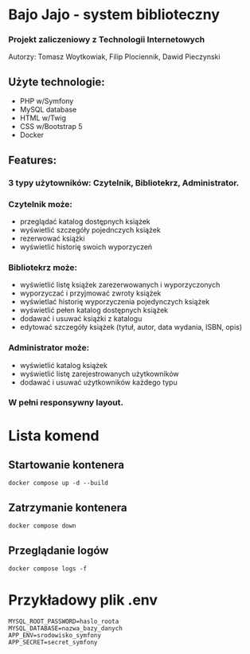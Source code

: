 # Bajo Jajo - system biblioteczny
### Projekt zaliczeniowy z Technologii Internetowych
Autorzy: Tomasz Woytkowiak, Filip Plociennik, Dawid Pieczynski

## Użyte technologie:
- PHP w/Symfony
- MySQL database
- HTML w/Twig
- CSS w/Bootstrap 5
- Docker

## Features:
### 3 typy użytowników: Czytelnik, Bibliotekrz, Administrator.

### Czytelnik może:
- przeglądać katalog dostępnych książek
- wyświetlić szczegóły pojednczych książek
- rezerwować książki
- wyświetlić historię swoich wyporzyczeń
### Bibliotekrz może: 
- wyświetlić listę książek zarezerwowanych i wyporzyczonych
- wyporzyczać i przyjmować zwroty książek
- wyświetlać historię wyporzyczenia pojedynczych książek
- wyświetlić pełen katalog dostępnych książek
- dodawać i usuwać książki z katalogu
- edytować szczegóły książek (tytuł, autor, data wydania, ISBN, opis)
### Administrator może:
- wyświetlić katalog książek
- wyświetlić listę zarejestrowanych użytkowników
- dodawać i usuwać użytkowników każdego typu

### W pełni responsywny layout.

# Lista komend

## Startowanie kontenera

`docker compose up -d --build`

## Zatrzymanie kontenera

`docker compose down`

## Przeglądanie logów

`docker compose logs -f`

# Przykładowy plik .env

```
MYSQL_ROOT_PASSWORD=haslo_roota
MYSQL_DATABASE=nazwa_bazy_danych
APP_ENV=srodowisko_symfony
APP_SECRET=secret_symfony
```
